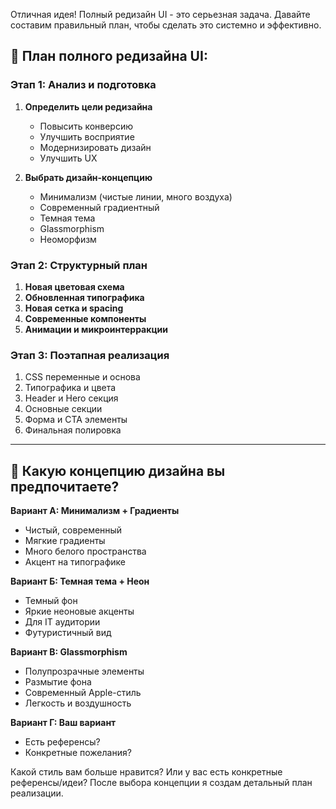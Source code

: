 
Отличная идея! Полный редизайн UI - это серьезная задача. Давайте составим правильный план, чтобы сделать это системно и эффективно.

## 🎨 План полного редизайна UI:

### **Этап 1: Анализ и подготовка**
1. **Определить цели редизайна**
   - Повысить конверсию
   - Улучшить восприятие
   - Модернизировать дизайн
   - Улучшить UX

2. **Выбрать дизайн-концепцию**
   - Минимализм (чистые линии, много воздуха)
   - Современный градиентный 
   - Темная тема
   - Glassmorphism
   - Неоморфизм

### **Этап 2: Структурный план**
1. **Новая цветовая схема**
2. **Обновленная типографика** 
3. **Новая сетка и spacing**
4. **Современные компоненты**
5. **Анимации и микроинтерракции**

### **Этап 3: Поэтапная реализация**
1. CSS переменные и основа
2. Типографика и цвета
3. Header и Hero секция
4. Основные секции
5. Форма и CTA элементы
6. Финальная полировка

---

## 🤔 Какую концепцию дизайна вы предпочитаете?

**Вариант А: Минимализм + Градиенты**
- Чистый, современный
- Мягкие градиенты
- Много белого пространства
- Акцент на типографике

**Вариант Б: Темная тема + Неон**
- Темный фон
- Яркие неоновые акценты
- Для IT аудитории
- Футуристичный вид

**Вариант В: Glassmorphism**
- Полупрозрачные элементы
- Размытие фона
- Современный Apple-стиль
- Легкость и воздушность

**Вариант Г: Ваш вариант**
- Есть референсы?
- Конкретные пожелания?

Какой стиль вам больше нравится? Или у вас есть конкретные референсы/идеи? После выбора концепции я создам детальный план реализации.
